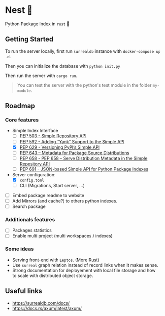 # Nest 🪺

Python Package Index in `rust` 🦀

## Getting Started

To run the server locally, first run `surrealdb` instance with `docker-compose up -d`.

Then you can initialize the database with `python init.py`

Then run the server with `cargo run`.

> You can test the server with the python's test module in the folder `my-module`.

## Roadmap

### Core features 
- Simple Index Interface
    - [ ] [PEP 503 - Simple Repository API](https://peps.python.org/pep-0503/)
    - [ ] [PEP 592 - Adding “Yank” Support to the Simple API](https://peps.python.org/pep-0592/)
    - [x] [PEP 629 - Versioning PyPI’s Simple API](https://peps.python.org/pep-0629/)
    - [ ] [PEP 643 – Metadata for Package Source Distributions](https://peps.python.org/pep-0643/)
    - [ ] [PEP 658 - PEP 658 – Serve Distribution Metadata in the Simple Repository API](https://peps.python.org/pep-0658/)
    - [ ] [PEP 691 -  JSON-based Simple API for Python Package Indexes](https://peps.python.org/pep-0691/)
- Server configuration:
    - [x] `config.toml`  
    - [ ] CLI (Migrations, Start server, ...)
- [ ] Embed package readme to website
- [ ] Add Mirrors (and cache?) to others python indexes.
- [ ] Search package

### Additionals features
- [ ] Packages statistics
- [ ] Enable multi project (multi workspaces / indexes)

### Some ideas
- Serving front-end with `Leptos`. (More Rust)
- Use `surreal` graph relation instead of record links when it makes sense.
- Strong documentation for deployement with local file storage and how to scale with distributed object storage.

## Useful links
- https://surrealdb.com/docs/
- https://docs.rs/axum/latest/axum/
